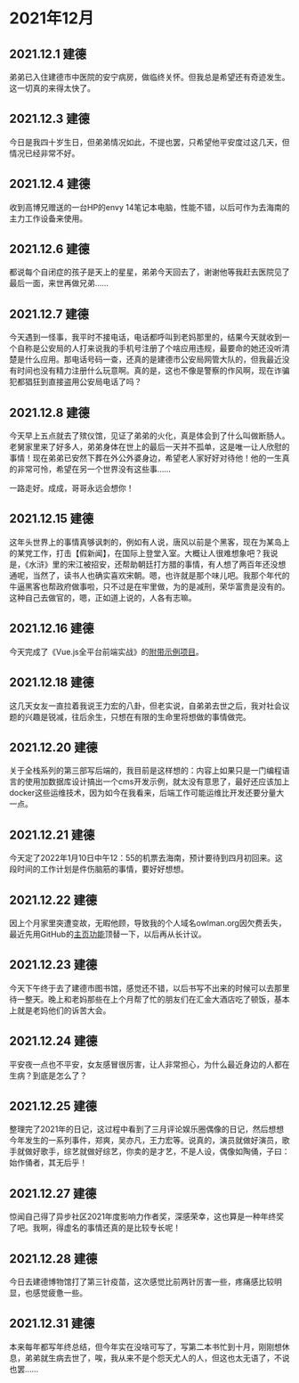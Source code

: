 # 2021年12月

## 2021.12.1 建德

弟弟已入住建德市中医院的安宁病房，做临终关怀。但我总是希望还有奇迹发生。这一切真的来得太快了。

## 2021.12.3 建德

今日是我四十岁生日，但弟弟情况如此，不提也罢，只希望他平安度过这几天，但情况已经非常不好。

## 2021.12.4 建德

收到高博兄赠送的一台HP的envy 14笔记本电脑，性能不错，以后可作为去海南的主力工作设备来使用。

## 2021.12.6 建德

都说每个自闭症的孩子是天上的星星，弟弟今天回去了，谢谢他等我赶去医院见了最后一面，来世再做兄弟……

## 2021.12.7 建德

今天遇到一怪事，我平时不接电话，电话都呼叫到老妈那里的，结果今天就收到一个自称是公安局的人打来说我的手机号注册了个啥应用违规，最要命的她还没听清楚是什么应用。那电话号码一查，还真的是建德市公安局网管大队的，但我最近没有时间也没有精力注册什么玩意啊。真的是，这也不像是警察的作风啊，现在诈骗犯都猖狂到直接盗用公安局电话了吗？

## 2021.12.8 建德

今天早上五点就去了殡仪馆，见证了弟弟的火化，真是体会到了什么叫做断肠人。老舅家里来了好多人，弟弟身体在世上的最后一天并不孤单，这是唯一让人欣慰的事情！现在弟弟已安然下葬在外公外婆身边，希望老人家好好对待他！他的一生真的非常可怜，希望在另一个世界没有这些事……

一路走好。成成，哥哥永远会想你！

## 2021.12.15 建德

这年头世界上的事情真够讽刺的，例如有人说，唐风以前是个黑客，现在为某岛上的某党工作，打击【假新闻】，在国际上登堂入室。大概让人很难想象吧？我说是，《水浒》里的宋江被招安，还帮助朝廷打方腊的事情，有人想了两百年还没想通呢，当然了，读书人也确实喜欢宋朝。嗯，也许就是那个味儿吧。我那个年代的牛逼黑客也帮政府做事啦，只不过是在牢里做，为的是减刑，荣华富贵是没有的。这种自己去做官的，嗯，正如道上说的，人各有志嘛。

## 2021.12.16 建德

今天完成了《Vue.js全平台前端实战》的[附带示例项目](https://gitee.com/owlman/short-book-comment)。

## 2021.12.18 建德

这几天女友一直拉着我说王力宏的八卦，但老实说，自弟弟去世之后，我对社会议题的兴趣是锐减，往后余生，只想在有限的生命里将想做的事情做完。

## 2021.12.20 建德

关于全栈系列的第三部写后端的，我目前是这样想的：内容上如果只是一门编程语言的使用加数据库设计搞出一个cms开发示例，就太没有意思了，最好还应该加上docker这些运维技术，因为如今在我看来，后端工作可能运维比开发还要分量大一点。

## 2021.12.21 建德

今天定了2022年1月10日中午12：55的机票去海南，预计要待到四月初回来。这段时间的工作计划是件伤脑筋的事情，要好好想想。

## 2021.12.22 建德

因上个月家里突遭变故，无暇他顾，导致我的个人域名owlman.org因欠费丢失，最近先用GitHub的[主页功能](https://github.com/owlman)顶替一下，以后再从长计议。

## 2021.12.23 建德

今天下午终于去了建德市图书馆，感觉还不错，以后书写不出来的时候可以去那里待一整天。晚上和老妈那些在上个月帮了忙的朋友们在汇金大酒店吃了顿饭，基本上就是老妈他们的诉苦大会。

## 2021.12.24 建德

平安夜一点也不平安，女友感冒很厉害，让人非常担心，为什么最近身边的人都在生病？到底是怎么了？

## 2021.12.25 建德

整理完了2021年的日记，这过程中看到了三月评论娱乐圈偶像的日记，然后想想今年发生的一系列事件，郑爽，吴亦凡，王力宏等。说真的，演员就做好演员，歌手就做好歌手，综艺就做好综艺，你卖的是才艺，不是人设，偶像如陶俑，子曰：始作俑者，其无后乎！

## 2021.12.27 建德

惊闻自己得了异步社区2021年度影响力作者奖，深感荣幸，这也算是一种年终奖了吧。我啊，得虚名的事情还真的是比较专长呢！

## 2021.12.28 建德

今日去建德博物馆打了第三针疫苗，这次感觉比前两针厉害一些，疼痛感比较明显，也感觉疲惫一些。

## 2021.12.31 建德

本来每年都写年终总结，但今年实在没啥可写了，写第二本书忙到十月，刚刚想休息，弟弟就生病去世了，唉，我从来不是个怨天尤人的人，但这也太无语了，不说也罢……
